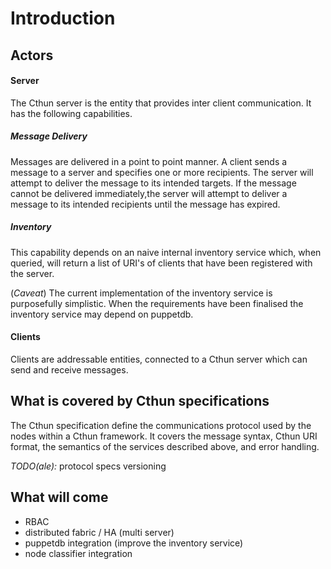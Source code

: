 Introduction
===

Actors
---

#### Server

The Cthun server is the entity that provides inter client communication. It
has the following capabilities.

##### Message Delivery

Messages are delivered in a point to point manner. A client sends a message
to a server and specifies one or more recipients. The server will attempt to
deliver the message to its intended targets. If the message cannot be delivered
immediately,the server will attempt to deliver a message to its intended
recipients until the message has expired.

##### Inventory

This capability depends on an naive internal inventory service which, when
queried, will return a list of URI's of clients that have been registered with
the server.

(*Caveat*) The current implementation of the inventory service is purposefully
simplistic. When the requirements have been finalised the inventory service
may depend on puppetdb.

#### Clients

Clients are addressable entities, connected to a Cthun server which can send
and receive messages.

What is covered by Cthun specifications
---

The Cthun specification define the communications protocol used by the nodes
within a Cthun framework. It covers the message syntax, Cthun URI format, the
semantics of the services described above, and error handling.

*TODO(ale):* protocol specs versioning

What will come
---

 - RBAC
 - distributed fabric / HA (multi server)
 - puppetdb integration (improve the inventory service)
 - node classifier integration

[3]: https://github.com/puppetlabs/cthun-agent
[4]: https://github.com/puppetlabs/clj-cthun-client
